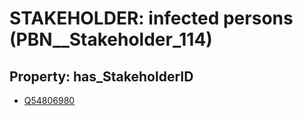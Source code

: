 # STAKEHOLDER: __infected persons__ (PBN__Stakeholder_114)

## Property: has_StakeholderID

* [Q54806980](Q54806980)

